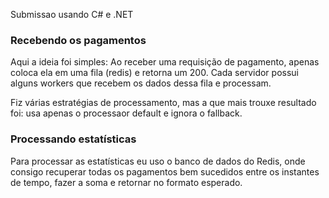 Submissao usando C# e .NET

### Recebendo os pagamentos

Aqui a ideia foi simples: Ao receber uma requisição de pagamento, apenas coloca ela em uma fila (redis) e retorna um 200. Cada servidor possui alguns workers que recebem os dados dessa fila e processam.

Fiz várias estratégias de processamento, mas a que mais trouxe resultado foi: usa apenas o processaor default e ignora o fallback.

### Processando estatísticas

Para processar as estatísticas eu uso o banco de dados do Redis, onde consigo recuperar todas os pagamentos bem sucedidos entre os instantes de tempo, fazer a soma e retornar no formato esperado.